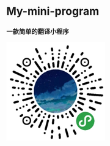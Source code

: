 # My-mini-program

### 一款简单的翻译小程序

![小程序码](https://github.com/381924237/img-folder/blob/master/%E5%B0%8F%E7%A8%8B%E5%BA%8F%E7%A0%81.jpg?raw=true)
